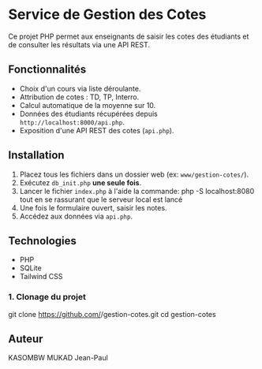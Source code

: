 #  Service de Gestion des Cotes

Ce projet PHP permet aux enseignants de saisir les cotes des étudiants et de consulter les résultats via une API REST.

## Fonctionnalités

- Choix d'un cours via liste déroulante.
- Attribution de cotes : TD, TP, Interro.
- Calcul automatique de la moyenne sur 10.
- Données des étudiants récupérées depuis `http://localhost:8000/api.php`.
- Exposition d'une API REST des cotes (`api.php`).

## Installation

1. Placez tous les fichiers dans un dossier web (ex: `www/gestion-cotes/`).
2. Exécutez `db_init.php` **une seule fois**.
4. Lancer le fichier `index.php` à l'aide la commande: php -S localhost:8080 tout en se rassurant que le serveur local est lancé
3. Une fois le formulaire ouvert, saisir les notes.
4. Accédez aux données via `api.php`.

## Technologies

- PHP
- SQLite
- Tailwind CSS

### 1. Clonage du projet

git clone https://github.com/<ton-utilisateur>/gestion-cotes.git
cd gestion-cotes 

## Auteur
KASOMBW MUKAD Jean-Paul
